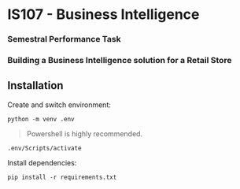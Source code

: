 # IS107 - Business Intelligence

### Semestral Performance Task

### Building a Business Intelligence solution for a Retail Store

## Installation

Create and switch environment:

`python -m venv .env`

> Powershell is highly recommended.

`.env/Scripts/activate`

Install dependencies:

`pip install -r requirements.txt`